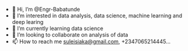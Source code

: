 - 👋 Hi, I’m @Engr-Babatunde
- 👀 I’m interested in data analysis, data science, machine learning and deep learing
- 🌱 I’m currently learning data science
- 💞️ I’m looking to collaborate on analysis of data
- 📫 How to reach me suleisiaka@gmail.com, +2347065214445...

<!---
Engr-Babatunde/Engr-Babatunde is a ✨ special ✨ repository because its `README.md` (this file) appears on your GitHub profile.
You can click the Preview link to take a look at your changes.
--->
